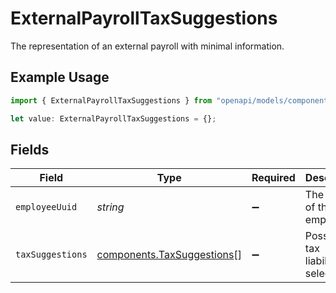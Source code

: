 # ExternalPayrollTaxSuggestions

The representation of an external payroll with minimal information.

## Example Usage

```typescript
import { ExternalPayrollTaxSuggestions } from "openapi/models/components";

let value: ExternalPayrollTaxSuggestions = {};
```

## Fields

| Field                                                                    | Type                                                                     | Required                                                                 | Description                                                              |
| ------------------------------------------------------------------------ | ------------------------------------------------------------------------ | ------------------------------------------------------------------------ | ------------------------------------------------------------------------ |
| `employeeUuid`                                                           | *string*                                                                 | :heavy_minus_sign:                                                       | The UUID of the employee.                                                |
| `taxSuggestions`                                                         | [components.TaxSuggestions](../../models/components/taxsuggestions.md)[] | :heavy_minus_sign:                                                       | Possible tax liabilities selections.                                     |